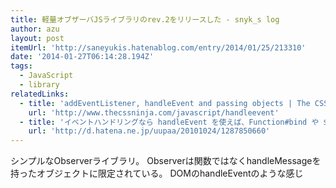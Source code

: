 ```yaml
---
title: 軽量オブザーバJSライブラリのrev.2をリリースした - snyk_s log
author: azu
layout: post
itemUrl: 'http://saneyukis.hatenablog.com/entry/2014/01/25/213310'
date: '2014-01-27T06:14:28.194Z'
tags:
  - JavaScript
  - library
relatedLinks:
  - title: 'addEventListener, handleEvent and passing objects | The CSS Ninja - All things CSS, JavaScript & HTML'
    url: 'http://www.thecssninja.com/javascript/handleevent'
  - title: 'イベントハンドリングなら handleEvent を使えば、Function#bind や $.proxy はたぶん要らない - latest log'
    url: 'http://d.hatena.ne.jp/uupaa/20101024/1287850660'
---
```

シンプルなObserverライブラリ。
Observerは関数ではなくhandleMessageを持ったオブジェクトに限定されている。
DOMのhandleEventのような感じ

